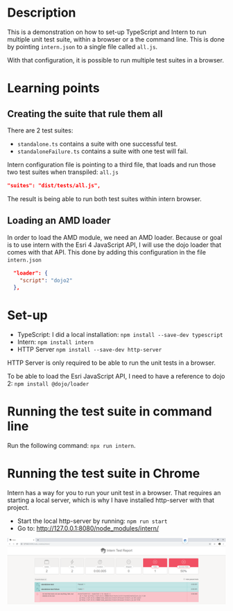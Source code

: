 # Description

This is a demonstration on how to set-up TypeScript and Intern to run multiple unit test suite, within a browser or a the command line. This is done by pointing `intern.json` to a single file called `all.js`.

With that configuration, it is possible to run multiple test suites in a browser.

# Learning points

## Creating the suite that rule them all

There are 2 test suites:

- `standalone.ts` contains a suite with one successful test.
- `standaloneFailure.ts` contains a suite with one test will fail.

Intern configuration file is pointing to a third file, that loads and run those two test suites when transpiled: `all.js`

```json
"suites": "dist/tests/all.js",
```

The result is being able to run both test suites within intern browser.

## Loading an AMD loader

In order to load the AMD module, we need an AMD loader. Because or goal is to use intern with the Esri 4 JavaScript API, I will use the dojo loader that comes with that API. This done by adding this configuration in the file `intern.json`

```json
  "loader": {
    "script": "dojo2"
  },
```

# Set-up

- TypeScript: I did a local installation: `npm install --save-dev typescript`
- Intern: `npm install intern`
- HTTP Server `npm install --save-dev http-server`

HTTP Server is only required to be able to run the unit tests in a browser.

To be able to load the Esri JavaScript API, I need to have a reference to dojo 2: `npm install @dojo/loader`

# Running the test suite in command line

Run the following command: `npx run intern`.

# Running the test suite in Chrome

Intern has a way for you to run your unit test in a browser. That requires an starting a local server, which is why I have installed http-server with that project.

- Start the local http-server by running: `npm run start`
- Go to: http://127.0.0.1:8080/node_modules/intern/

![Brower Report](https://github.com/fabanc/intern4-exercises/blob/master/exercise-3/screenshots/chrome.PNG?raw=true)
